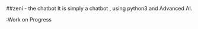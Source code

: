 ##zeni - the chatbot
    It is simply a chatbot , using python3 and Advanced AI.


:Work on Progress
